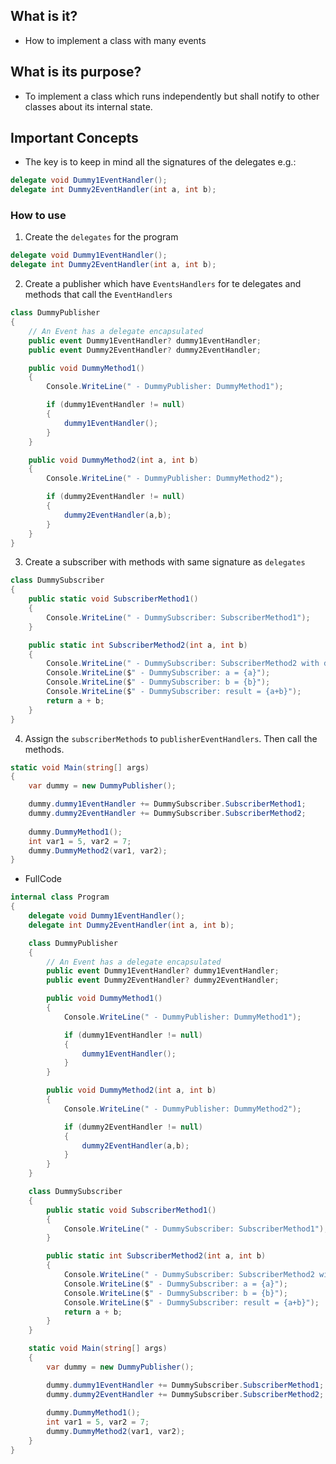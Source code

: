 ## What is it?
- How to implement a class with many events
        
## What is its purpose?
- To implement a class which runs independently but shall notify to other classes about its internal state.
      
## Important Concepts
- The key is to keep in mind all the signatures of the delegates e.g.:

``` cs
delegate void Dummy1EventHandler();
delegate int Dummy2EventHandler(int a, int b);
```

### How to use
1. Create the `delegates` for the program

``` cs 
delegate void Dummy1EventHandler();
delegate int Dummy2EventHandler(int a, int b);
```

2. Create a publisher which have `EventsHandlers` for te delegates and methods that call the `EventHandlers`

``` cs 
class DummyPublisher
{
    // An Event has a delegate encapsulated
    public event Dummy1EventHandler? dummy1EventHandler;
    public event Dummy2EventHandler? dummy2EventHandler;

    public void DummyMethod1()
    {
        Console.WriteLine(" - DummyPublisher: DummyMethod1");

        if (dummy1EventHandler != null)
        {
            dummy1EventHandler();
        }
    }

    public void DummyMethod2(int a, int b)
    {
        Console.WriteLine(" - DummyPublisher: DummyMethod2");

        if (dummy2EventHandler != null)
        {
            dummy2EventHandler(a,b);
        }
    }
}
```

3. Create a subscriber with methods with same signature as `delegates`

``` cs
class DummySubscriber
{
    public static void SubscriberMethod1()
    {
        Console.WriteLine(" - DummySubscriber: SubscriberMethod1");
    }

    public static int SubscriberMethod2(int a, int b)
    {
        Console.WriteLine(" - DummySubscriber: SubscriberMethod2 with data");
        Console.WriteLine($" - DummySubscriber: a = {a}");
        Console.WriteLine($" - DummySubscriber: b = {b}");
        Console.WriteLine($" - DummySubscriber: result = {a+b}");
        return a + b;
    }
}
```

4. Assign the `subscriberMethods` to `publisherEventHandlers`. Then call the methods.

``` cs
static void Main(string[] args)
{
    var dummy = new DummyPublisher();

    dummy.dummy1EventHandler += DummySubscriber.SubscriberMethod1;
    dummy.dummy2EventHandler += DummySubscriber.SubscriberMethod2;
    
    dummy.DummyMethod1();
    int var1 = 5, var2 = 7;
    dummy.DummyMethod2(var1, var2);
}
```

- FullCode

``` cs 
internal class Program
{
    delegate void Dummy1EventHandler();
    delegate int Dummy2EventHandler(int a, int b);

    class DummyPublisher
    {
        // An Event has a delegate encapsulated
        public event Dummy1EventHandler? dummy1EventHandler;
        public event Dummy2EventHandler? dummy2EventHandler;

        public void DummyMethod1()
        {
            Console.WriteLine(" - DummyPublisher: DummyMethod1");

            if (dummy1EventHandler != null)
            {
                dummy1EventHandler();
            }
        }

        public void DummyMethod2(int a, int b)
        {
            Console.WriteLine(" - DummyPublisher: DummyMethod2");

            if (dummy2EventHandler != null)
            {
                dummy2EventHandler(a,b);
            }
        }
    }

    class DummySubscriber
    {
        public static void SubscriberMethod1()
        {
            Console.WriteLine(" - DummySubscriber: SubscriberMethod1");
        }

        public static int SubscriberMethod2(int a, int b)
        {
            Console.WriteLine(" - DummySubscriber: SubscriberMethod2 with data");
            Console.WriteLine($" - DummySubscriber: a = {a}");
            Console.WriteLine($" - DummySubscriber: b = {b}");
            Console.WriteLine($" - DummySubscriber: result = {a+b}");
            return a + b;
        }
    }

    static void Main(string[] args)
    {
        var dummy = new DummyPublisher();

        dummy.dummy1EventHandler += DummySubscriber.SubscriberMethod1;
        dummy.dummy2EventHandler += DummySubscriber.SubscriberMethod2;
            
        dummy.DummyMethod1();
        int var1 = 5, var2 = 7;
        dummy.DummyMethod2(var1, var2);
    }
}
```